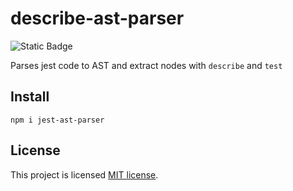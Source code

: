 # describe-ast-parser

![Static Badge](https://img.shields.io/badge/License-MIT-brightgreen)

Parses jest code to AST and extract nodes with `describe` and `test`


## Install

```
npm i jest-ast-parser
```


## License

This project is licensed [MIT license](https://github.com/TakaShinoda/describe-ast-parser/blob/main/LICENSE).